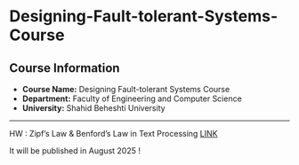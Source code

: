 # Designing-Fault-tolerant-Systems-Course

##  Course Information
- **Course Name:** Designing Fault-tolerant Systems Course
- **Department:** Faculty of Engineering and Computer Science  
- **University:** Shahid Beheshti University  
---

HW : Zipf’s Law & Benford’s Law in Text Processing [LINK](https://github.com/matinfirooz/Zipf-s-Law-and-Benford-s-Law-in-Text-Processing.git)

It will be published in August 2025 !
